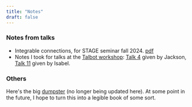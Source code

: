 ```yaml
---
title: "Notes"
draft: false
---
```


### Notes from talks

- Integrable connections, for STAGE seminar fall 2024. [pdf](/website/IntConn.pdf)
- Notes I took for talks at the [Talbot workshop](https://sites.google.com/view/talbotworkshop/past-talbots/talbot-2024?authuser=0): [Talk 4](/website/Talbot4.pdf) given by Jackson, [Talk 11](/website/Talbot11.pdf) given by Isabel.


### Others

Here's the big [dumpster](/website/all.pdf) (no longer being updated here). At some point in the future, I hope to turn this into a legible book of some sort.